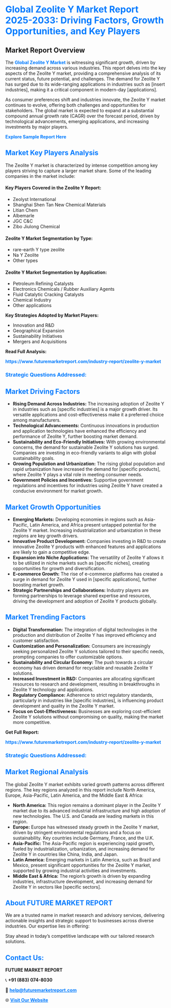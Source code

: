 <h1 style="color: #007BFF;">Global Zeolite Y Market Report 2025-2033: Driving Factors, Growth Opportunities, and Key Players</h1>

<section id="overview">
<h2>Market Report Overview</h2>
<p>The <a href="https://www.futuremarketreport.com/industry-report/zeolite-y-market" style="color: #007BFF; text-decoration: none;"><strong>Global Zeolite Y Market</strong></a> is witnessing significant growth, driven by increasing demand across various industries. This report delves into the key aspects of the Zeolite Y market, providing a comprehensive analysis of its current status, future potential, and challenges. The demand for Zeolite Y has surged due to its wide-ranging applications in industries such as [insert industries], making it a critical component in modern-day [applications].</p>
<p>As consumer preferences shift and industries innovate, the Zeolite Y market continues to evolve, offering both challenges and opportunities for stakeholders. The global market is expected to expand at a substantial compound annual growth rate (CAGR) over the forecast period, driven by technological advancements, emerging applications, and increasing investments by major players.</p>
</section>

<section id="overview">
<p><a href="https://www.futuremarketreport.com/request-sample/reportId=114878" style="color: #007BFF; text-decoration: none;"><strong>Explore Sample Report Here</strong></a></p>
</section>

<section id="key-players">
<h2 style="color: #007BFF;">Market Key Players Analysis</h2>
<p>The Zeolite Y market is characterized by intense competition among key players striving to capture a larger market share. Some of the leading companies in the market include:</p>
<h4>Key Players Covered in the Zeolite Y Report:</h4>
<ul><li>Zeolyst International</li><li>Shanghai Shen Tan New Chemical Materials</li><li>Litian Chem</li><li>Albemarle</li><li>JGC C&amp;C</li><li>Zibo Jiulong Chemical</li></ul>
<h4>Zeolite Y Market Segmentation by Type:</h4>
<ul><li>rare-earth Y type zeolite</li><li>Na Y Zeolite</li><li>Other types</li></ul>

<h4>Zeolite Y Market Segmentation by Application:</h4>
<ul><li>Petroleum Refining Catalysts</li><li>Electronics Chemicals / Rubber Auxiliary Agents</li><li>Fluid Catalytic Cracking Catalysts</li><li>Chemical Industry</li><li>Other applications</li></ul>
<p><strong>Key Strategies Adopted by Market Players:</strong></p>
<ul>
<li>Innovation and R&D</li>
<li>Geographical Expansion</li>
<li>Sustainability Initiatives</li>
<li>Mergers and Acquisitions</li>
</ul>
</section>

<section>
<p><strong>Read Full Analysis: </strong></p><a href="https://www.futuremarketreport.com/industry-report/zeolite-y-market" style="color: #007BFF; text-decoration: none;"><strong>https://www.futuremarketreport.com/industry-report/zeolite-y-market</strong></a>
<h3 style="color: #007BFF;">Strategic Questions Addressed:</h3>
</section>

<section id="driving-factors">
<h2 style="color: #007BFF;">Market Driving Factors</h2>
<ul>
<li><strong>Rising Demand Across Industries:</strong> The increasing adoption of Zeolite Y in industries such as [specific industries] is a major growth driver. Its versatile applications and cost-effectiveness make it a preferred choice among manufacturers.</li>
<li><strong>Technological Advancements:</strong> Continuous innovations in production and application technologies have enhanced the efficiency and performance of Zeolite Y, further boosting market demand.</li>
<li><strong>Sustainability and Eco-Friendly Initiatives:</strong> With growing environmental concerns, the demand for sustainable Zeolite Y solutions has surged. Companies are investing in eco-friendly variants to align with global sustainability goals.</li>
<li><strong>Growing Population and Urbanization:</strong> The rising global population and rapid urbanization have increased the demand for [specific products], where Zeolite Y plays a vital role in meeting consumer needs.</li>
<li><strong>Government Policies and Incentives:</strong> Supportive government regulations and incentives for industries using Zeolite Y have created a conducive environment for market growth.</li>
</ul>
</section>

<section id="growth-opportunities">
<h2 style="color: #007BFF;">Market Growth Opportunities</h2>
<ul>
<li><strong>Emerging Markets:</strong> Developing economies in regions such as Asia-Pacific, Latin America, and Africa present untapped potential for the Zeolite Y market. Increasing industrialization and urbanization in these regions are key growth drivers.</li>
<li><strong>Innovative Product Development:</strong> Companies investing in R&D to create innovative Zeolite Y products with enhanced features and applications are likely to gain a competitive edge.</li>
<li><strong>Expansion into Niche Applications:</strong> The versatility of Zeolite Y allows it to be utilized in niche markets such as [specific niches], creating opportunities for growth and diversification.</li>
<li><strong>E-commerce Growth:</strong> The rise of e-commerce platforms has created a surge in demand for Zeolite Y used in [specific applications], further boosting market growth.</li>
<li><strong>Strategic Partnerships and Collaborations:</strong> Industry players are forming partnerships to leverage shared expertise and resources, driving the development and adoption of Zeolite Y products globally.</li>
</ul>
</section>

<section id="trending-factors">
<h2 style="color: #007BFF;">Market Trending Factors</h2>
<ul>
<li><strong>Digital Transformation:</strong> The integration of digital technologies in the production and distribution of Zeolite Y has improved efficiency and customer satisfaction.</li>
<li><strong>Customization and Personalization:</strong> Consumers are increasingly seeking personalized Zeolite Y solutions tailored to their specific needs, prompting companies to offer customizable options.</li>
<li><strong>Sustainability and Circular Economy:</strong> The push towards a circular economy has driven demand for recyclable and reusable Zeolite Y solutions.</li>
<li><strong>Increased Investment in R&D:</strong> Companies are allocating significant resources to research and development, resulting in breakthroughs in Zeolite Y technology and applications.</li>
<li><strong>Regulatory Compliance:</strong> Adherence to strict regulatory standards, particularly in industries like [specific industries], is influencing product development and quality in the Zeolite Y market.</li>
<li><strong>Focus on Cost-Effectiveness:</strong> Businesses are exploring cost-efficient Zeolite Y solutions without compromising on quality, making the market more competitive.</li>
</ul>
</section>

<section>
<p><strong>Get Full Report: </strong></p><a href="https://www.futuremarketreport.com/industry-report/zeolite-y-market" style="color: #007BFF; text-decoration: none;"><strong>https://www.futuremarketreport.com/industry-report/zeolite-y-market</strong></a>
<h3 style="color: #007BFF;">Strategic Questions Addressed:</h3>
</section>


<section id="regional-analysis">
<h2 style="color: #007BFF;">Market Regional Analysis</h2>
<p>The global Zeolite Y market exhibits varied growth patterns across different regions. The key regions analyzed in this report include North America, Europe, Asia-Pacific, Latin America, and the Middle East & Africa:</p>
<ul>
<li><strong>North America:</strong> This region remains a dominant player in the Zeolite Y market due to its advanced industrial infrastructure and high adoption of new technologies. The U.S. and Canada are leading markets in this region.</li>
<li><strong>Europe:</strong> Europe has witnessed steady growth in the Zeolite Y market, driven by stringent environmental regulations and a focus on sustainability. Key countries include Germany, France, and the U.K.</li>
<li><strong>Asia-Pacific:</strong> The Asia-Pacific region is experiencing rapid growth, fueled by industrialization, urbanization, and increasing demand for Zeolite Y in countries like China, India, and Japan.</li>
<li><strong>Latin America:</strong> Emerging markets in Latin America, such as Brazil and Mexico, present significant opportunities for the Zeolite Y market, supported by growing industrial activities and investments.</li>
<li><strong>Middle East & Africa:</strong> The region’s growth is driven by expanding industries, infrastructure development, and increasing demand for Zeolite Y in sectors like [specific sectors].</li>
</ul>
</section>

<footer>
<h2 style="color: #007BFF;">About FUTURE MARKET REPORT</h2>
<p>We are a trusted name in market research and advisory services, delivering actionable insights and strategic support to businesses across diverse industries. Our expertise lies in offering:</p>

<p>Stay ahead in today’s competitive landscape with our tailored research solutions.</p>

<h2 style="color: #007BFF;">Contact Us:</h2>
<p><strong>FUTURE MARKET REPORT</strong></p>
<p>📞 <strong>+91 (883) 074-8030</strong></p>
<p>📧 <strong><a href="mailto:help@futuremarketreport.com" style="color: #007BFF;">help@futuremarketreport.com</a></strong></p>
<p>🌐 <strong><a href="https://www.futuremarketreport.com/" style="color: #007BFF;">Visit Our Website</a></strong></p>
</footer>